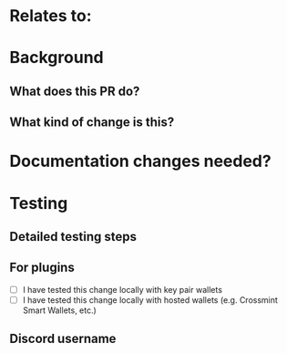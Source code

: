 <!-- Use this template by filling in information and copy and pasting relevant items out of the html comments. -->

# Relates to:

<!-- LINK TO ISSUE OR TICKET -->

<!-- This risks section is to be filled out before final review and merge. -->

# Background

## What does this PR do?

## What kind of change is this?

# Documentation changes needed?

<!--
My changes do not require a change to the project documentation.
My changes require a change to the project documentation.
If a docs change is needed: I have updated the documentation accordingly.
-->

# Testing

## Detailed testing steps
<!-- Make sure you have testing steps for >

<!--
None, automated tests are fine.
-->

<!--
- As [anon/admin], go to [link]
  - [do action]
  - verify [result]
-->

## For plugins
- [ ] I have tested this change locally with key pair wallets
- [ ] I have tested this change locally with hosted wallets (e.g. Crossmint Smart Wallets, etc.)

## Discord username
